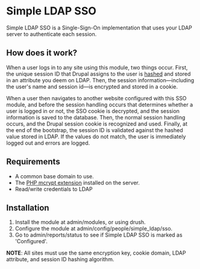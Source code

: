 # Simple LDAP SSO
Simple LDAP SSO is a Single-Sign-On implementation that uses your LDAP server to authenticate each session.

## How does it work?
When a user logs in to any site using this module, two things occur. First, the unique session ID that Drupal assigns to the user is [hashed](http://en.wikipedia.org/wiki/Hash_function) and stored in an attribute you deem on LDAP. Then, the session information—including the user's name and session id—is encrypted and stored in a cookie.

When a user then navigates to another website configured with this SSO module, and before the session handling occurs that determines whether a user is logged in or not, the SSO cookie is decrypted, and the session information is saved to the database. Then, the normal session handling occurs, and the Drupal session cookie is recognized and used. Finally, at the end of the bootstrap, the session ID is validated against the hashed value stored in LDAP. If the values do not match, the user is immediately logged out and errors are logged.

## Requirements
- A common base domain to use.
- The [PHP mcrypt extension](http://php.net/mcrypt) installed on the server.
- Read/write credentials to LDAP

## Installation
1. Install the module at admin/modules, or using drush.
2. Configure the module at admin/config/people/simple_ldap/sso.
3. Go to admin/reports/status to see if Simple LDAP SSO is marked as 'Configured'.

**NOTE**: All sites must use the same encryption key, cookie domain, LDAP attribute, and session ID hashing algorithm.